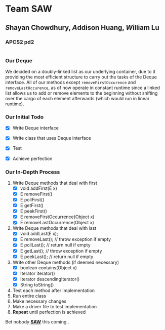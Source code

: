 # Team SAW 
## *S*hayan Chowdhury, *A*ddison Huang, *W*illiam Lu
### APCS2 pd2
#
### Our Deque
We decided on a doubly-linked list as our underlying container, due to it providing the most efficient structure to carry out the tasks of the Deque interface. All of our methods except `removeFirstOccurence` and `removeLastOccurence`, as of now operate in constant runtime since a linked list allows us to add or remove elements to the beginning without shifting over the cargo of each element afterwards (which would run in linear runtime). 


### Our Initial Todo
- [x] Write Deque interface
- [x] Write class that uses Deque interface
- [x] Test
- [x] Achieve perfection


### Our In-Depth Process
1) Write Deque methods that deal with first
    - [x] void addFirst(E x) 
    - [x] E removeFirst()
    - [x] E pollFirst()
    - [x] E getFirst()
    - [x] E peekFirst()
    - [x] E removeFirstOccurrence(Object x)
    - [x] E removeLastOccurrence(Object x)
2) Write Deque methods that deal with last
    - [x] void addLast(E x);
    - [x] E removeLast(); // throw exception if empty
    - [x] E pollLast(); // return null if empty
    - [x] E getLast(); // throw exception if empty
    - [x] E peekLast(); // return null if empty
3) Write other Deque methods (if deemed necessary)
    - [x] boolean contains(Object x)
    - [x] Iterator iterator()
    - [x] Iterator descendingIterator()
    - [x] String toString()
3) Test each method after implementation
4) Run entire class
5) Make necessary changes
6) Make a driver file to test implementation
7) **Repeat** until perfection is achieved


Bet nobody [**SAW**](http://m.memegen.com/b07s25.jpg) this coming..

